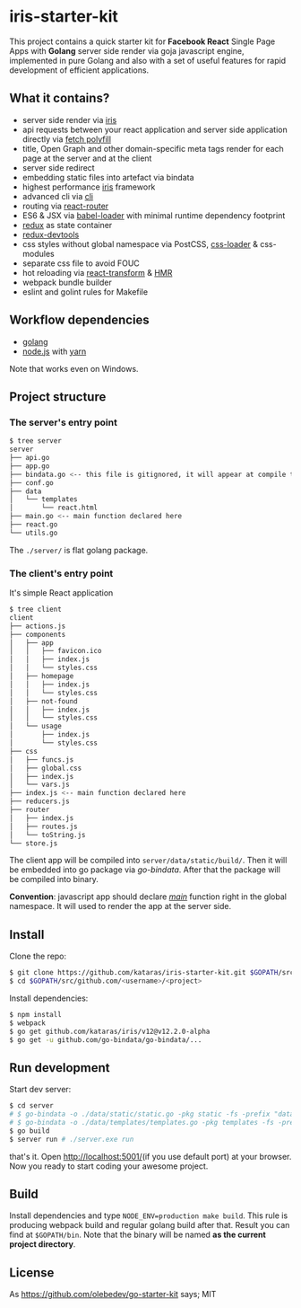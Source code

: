 # iris-starter-kit

This project contains a quick starter kit for **Facebook React** Single Page Apps with **Golang** server side render via goja javascript engine, implemented in pure Golang and also with a set of useful features for rapid development of efficient applications.

## What it contains?

* server side render via [iris](https://github.com/kataras/iris)
* api requests between your react application and server side application directly  via [fetch polyfill](https://github.com/olebedev/gojax/tree/master/fetch)
* title, Open Graph and other domain-specific meta tags render for each page at the server and at the client
* server side redirect
* embedding static files into artefact via bindata
* highest performance [iris](https://github.com/kataras/iris) framework
* advanced cli via [cli](https://github.com/urfave/cli)
* routing via [react-router](https://github.com/reactjs/react-router)
* ES6 & JSX via [babel-loader](https://github.com/babel/babel-loader) with minimal runtime dependency footprint
* [redux](https://rackt.org/redux/) as state container
* [redux-devtools](https://github.com/gaearon/redux-devtools)
* css styles without global namespace via PostCSS, [css-loader](https://github.com/webpack/css-loader) & css-modules
* separate css file to avoid FOUC
* hot reloading via [react-transform](https://github.com/gaearon/babel-plugin-react-transform) & [HMR](http://webpack.github.io/docs/hot-module-replacement.html)
* webpack bundle builder
* eslint and golint rules for Makefile

## Workflow dependencies

* [golang](https://golang.org/)
* [node.js](https://nodejs.org/) with [yarn](https://yarnpkg.com)

Note that works even on Windows.

## Project structure

### The server's entry point

```bash
$ tree server
server
├── api.go
├── app.go
├── bindata.go <-- this file is gitignored, it will appear at compile time
├── conf.go
├── data
│   └── templates
│       └── react.html
├── main.go <-- main function declared here
├── react.go
└── utils.go
```

The `./server/` is flat golang package.

### The client's entry point

It's simple React application

```bash
$ tree client
client
├── actions.js
├── components
│   ├── app
│   │   ├── favicon.ico
│   │   ├── index.js
│   │   └── styles.css
│   ├── homepage
│   │   ├── index.js
│   │   └── styles.css
│   ├── not-found
│   │   ├── index.js
│   │   └── styles.css
│   └── usage
│       ├── index.js
│       └── styles.css
├── css
│   ├── funcs.js
│   ├── global.css
│   ├── index.js
│   └── vars.js
├── index.js <-- main function declared here
├── reducers.js
├── router
│   ├── index.js
│   ├── routes.js
│   └── toString.js
└── store.js
```

The client app will be compiled into `server/data/static/build/`.  Then it will be embedded into go package via _go-bindata_. After that the package will be compiled into binary.

**Convention**: javascript app should declare [_main_](https://github.com/kataras/iris-starter-kit/blob/master/client/index.js#L4) function right in the global namespace. It will used to render the app at the server side.

## Install

Clone the repo:

```bash
$ git clone https://github.com/kataras/iris-starter-kit.git $GOPATH/src/github.com/<username>/<project>
$ cd $GOPATH/src/github.com/<username>/<project>
```

Install dependencies:

```bash
$ npm install
$ webpack
$ go get github.com/kataras/iris/v12@v12.2.0-alpha
$ go get -u github.com/go-bindata/go-bindata/...
```

## Run development

Start dev server:

```bash
$ cd server
# $ go-bindata -o ./data/static/static.go -pkg static -fs -prefix "data/static" ./data/static/...
# $ go-bindata -o ./data/templates/templates.go -pkg templates -fs -prefix "data/templates" ./data/templates/...
$ go build
$ server run # ./server.exe run
```

that's it. Open [http://localhost:5001/](http://localhost:5001/)(if you use default port) at your browser. Now you ready to start coding your awesome project.

## Build

Install dependencies and type `NODE_ENV=production make build`. This rule is producing webpack build and regular golang build after that. Result you can find at `$GOPATH/bin`. Note that the binary will be named **as the current project directory**.

## License

As https://github.com/olebedev/go-starter-kit says; MIT
